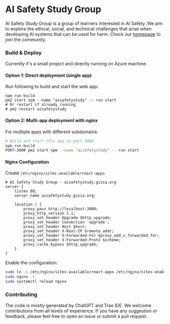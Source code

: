 # AI Safety Study Group

AI Safety Study Group is a group of learners interested in AI Safety. We aim to explore the ethical, social, and technical challenges that arise when developing AI systems that can be used for harm. Check our [homepage](https://aisafetystudy.gixia.org/) to join the community.

### Build & Deploy

Currently it's a small project and directly running on Azure machine. 

#### Option 1: Direct deployment (single app)
Run following to build and start the web app:
```
npm run build
pm2 start npm --name "aisafetystudy" -- run start
# Or restart if already running
# pm2 restart aisafetystudy
```

#### Option 2: Multi-app deployment with nginx
For multiple apps with different subdomains:
```bash
# Build and start this app on port 3000
npm run build
PORT=3000 pm2 start npm --name "aisafetystudy" -- run start
```

#### Nginx Configuration
Create `/etc/nginx/sites-available/react-apps`:
```nginx
# AI Safety Study Group - aisafetystudy.gixia.org
server {
    listen 80;
    server_name aisafetystudy.gixia.org;
    
    location / {
        proxy_pass http://localhost:3000;
        proxy_http_version 1.1;
        proxy_set_header Upgrade $http_upgrade;
        proxy_set_header Connection 'upgrade';
        proxy_set_header Host $host;
        proxy_set_header X-Real-IP $remote_addr;
        proxy_set_header X-Forwarded-For $proxy_add_x_forwarded_for;
        proxy_set_header X-Forwarded-Proto $scheme;
        proxy_cache_bypass $http_upgrade;
    }
}
```

Enable the configuration:
```bash
sudo ln -s /etc/nginx/sites-available/react-apps /etc/nginx/sites-enabled/
sudo nginx -t
sudo systemctl reload nginx
```

### Contributing
The code is mostly generated by ChatGPT and Trae IDE. We welcome contributions from all levels of experience. If you have any suggestion or feedback, please feel free to open an issue or submit a pull request.